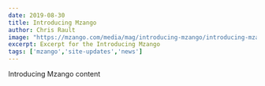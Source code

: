 ```yaml
---
date: 2019-08-30
title: Introducing Mzango
author: Chris Rault
image: "https://mzango.com/media/mag/introducing-mzango/introducing-mzango-cover.jpg"
excerpt: Excerpt for the Introducing Mzango
tags: ['mzango','site-updates','news']
---
```

Introducing Mzango content